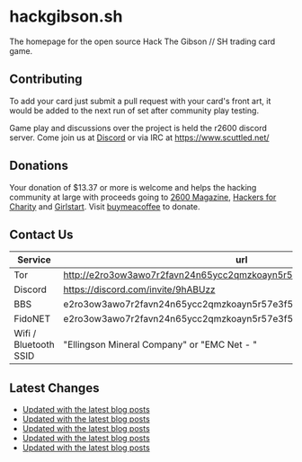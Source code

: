 # hackgibson.sh
The homepage for the open source Hack The Gibson // SH trading card game.


## Contributing

To add your card just submit a pull request with your card's front art, it would be added to the next run of set after community play testing.

Game play and discussions over the project is held the r2600 discord server. Come join us at [Discord](https://discord.com/invite/9hABUzz) or via IRC at https://www.scuttled.net/


## Donations

Your donation of $13.37 or more is welcome and helps the hacking community at large with proceeds going to [2600 Magazine](https://2600.com/), [Hackers for Charity](https://hackersforcharity.org) and [Girlstart](https://girlstart.org).  Visit [buymeacoffee](https://www.buymeacoffee.com/hackgibson.sh) to donate.


## Contact Us

Service | url
-|-
Tor | http://e2ro3ow3awo7r2favn24n65ycc2qmzkoayn5r57e3f56nvjwdcgg32ad.onion
Discord | https://discord.com/invite/9hABUzz
BBS | e2ro3ow3awo7r2favn24n65ycc2qmzkoayn5r57e3f56nvjwdcgg32ad.onion:23
FidoNET | e2ro3ow3awo7r2favn24n65ycc2qmzkoayn5r57e3f56nvjwdcgg32ad.onion:24554
Wifi / Bluetooth SSID | "Ellingson Mineral Company" or "EMC Net - <fidonet address>"

## Latest Changes
<!-- BLOG-POST-LIST:START -->
- [Updated with the latest blog posts](https://github.com/DFW2600/hackgibson.sh/commit/17c6602cefe4b9cb803a96a7e2e9b1cc6603d6c0)
- [Updated with the latest blog posts](https://github.com/DFW2600/hackgibson.sh/commit/3628e2de748852e391c27da94c54dd7d654503a4)
- [Updated with the latest blog posts](https://github.com/DFW2600/hackgibson.sh/commit/ca323d0bcc269d90e26a080fd048959fab8e8a51)
- [Updated with the latest blog posts](https://github.com/DFW2600/hackgibson.sh/commit/d7b26d2ea6e318e59d54d9b1367fe4bf3ba2a193)
- [Updated with the latest blog posts](https://github.com/DFW2600/hackgibson.sh/commit/d6dad5ce0b5af720c6d2d019720129c8031ea77c)
<!-- BLOG-POST-LIST:END -->
